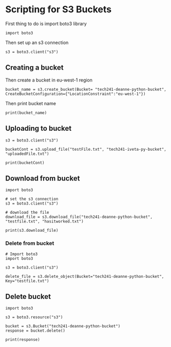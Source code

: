 # Scripting for S3 Buckets

First thing to do is import boto3 library
```
import boto3
```

Then set up an s3 connection
```
s3 = boto3.client("s3")
```

## Creating a bucket
Then create a bucket in eu-west-1 region
```
bucket_name = s3.create_bucket(Bucket= "tech241-deanne-python-bucket", CreateBucketConfiguration={"LocationConstraint":"eu-west-1"})
```

Then print bucket name
```
print(bucket_name)
```
## Uploading to bucket
```
s3 = boto3.client("s3")
```
```commandline
bucketCont = s3.upload_file("testFile.txt", "tech241-iveta-py-bucket", "uploadedFile.txt")
```
```commandline
print(bucketCont)
```

## Download from bucket
```commandline
import boto3

# set the s3 connection
s3 = boto3.client("s3")

# download the file
download_file = s3.download_file("tech241-deanne-python-bucket", "testfile.txt", "hasitworked.txt")

print(s3.download_file)
```
### Delete from bucket
```commandline
# Import boto3
import boto3

s3 = boto3.client("s3")

delete_file = s3.delete_object(Bucket="tech241-deanne-python-bucket", Key="testfile.txt")
```
## Delete bucket
```commandline
import boto3

s3 = boto3.resource("s3")

bucket = s3.Bucket("tech241-deanne-python-bucket")
response = bucket.delete()

print(response)
```